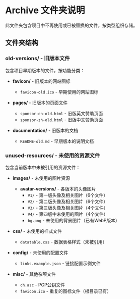 # Archive 文件夹说明

此文件夹包含项目中不再使用或已被替换的文件，按类型组织存储。

## 文件夹结构

### old-versions/ - 旧版本文件
包含项目早期版本的文件，按功能分类：

- **favicon/** - 旧版本的网站图标
  - `favicon-old.ico` - 早期使用的网站图标

- **pages/** - 旧版本的页面文件
  - `sponsor-en-old.html` - 旧版英文赞助页面
  - `sponsor-zh-old.html` - 旧版中文赞助页面

- **documentation/** - 旧版本的文档
  - `README-old.md` - 早期版本的说明文档

### unused-resources/ - 未使用的资源文件
包含当前版本中未被引用的资源文件：

- **images/** - 未使用的图片资源
  - **avatar-versions/** - 各版本的头像图片
    - `V1/` - 第一版头像及相关图片（6个文件）
    - `V2/` - 第二版头像及相关图片（6个文件）
    - `V3/` - 第三版头像及相关图片（4个文件）
    - `V4/` - 第四版中未使用的图片（4个文件）
    - `bg.png` - 未使用的背景图片（已有WebP版本）

- **css/** - 未使用的样式文件
  - `datatable.css` - 数据表格样式（未被引用）

- **config/** - 未使用的配置文件
  - `links.example.json` - 链接配置示例文件

- **misc/** - 其他杂项文件
  - `ch.asc` - PGP公钥文件
  - `favicon.ico` - 重复的图标文件（根目录已有）